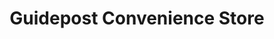 ---
title: "Guidepost Convenience Store"
url: /guide-post/guidepost-convenience-store/
shop: convenience
---